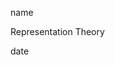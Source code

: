 <link href="../../whirlwind.css" rel="stylesheet">

<whirlheader>
    <p>name</p>
    <p>Representation Theory</p>
    <p>date</p>
</whirlheader>

<!-- start typing here :) -->